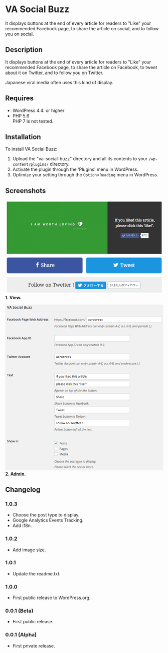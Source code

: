 VA Social Buzz
==============================

It displays buttons at the end of every article for readers to "Like" your recommended Facebook page, to share the article on social, and to follow you on social.

## Description

It displays buttons at the end of every article for readers to "Like" your recommended Facebook page, to share the article on Facebook, to tweet about it on Twitter, and to follow you on Twitter.

Japanese viral media often uses this kind of display.

## Requires
* WordPress 4.4. or higher
* PHP 5.6  
PHP 7 is not tested.

## Installation

To install VA Social Buzz:

1. Upload the "va-social-buzz" directory and all its contents to your `/wp-content/plugins/` directory.
2. Activate the plugin through the 'Plugins' menu in WordPress.
3. Optimize your setting through the `Option`>`Reading` menu in WordPress.

## Screenshots

![View.](./screenshot-1.png)  
**1. View.**

![Admin.](./screenshot-2.png)  
**2. Admin.**

## Changelog

### 1.0.3
* Choose the post type to display.
* Google Analytics Events Tracking.
* Add i18n.

### 1.0.2
* Add image size.

### 1.0.1
* Update the readme.txt.

### 1.0.0
* First public release to WordPress.org.

### 0.0.1 (Beta)
* First public release.

### 0.0.1 (Alpha)
* First private release.

